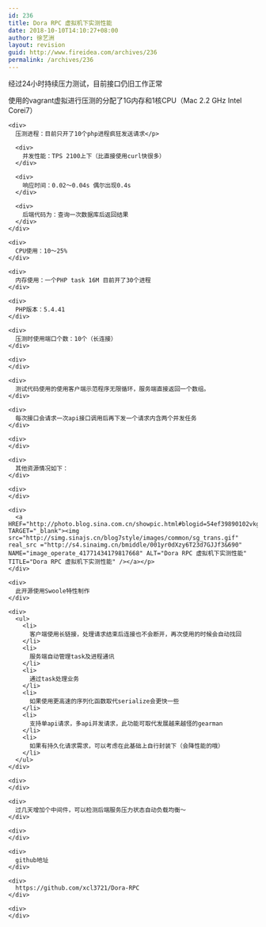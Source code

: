 ```yaml
---
id: 236
title: Dora RPC 虚拟机下实测性能
date: 2018-10-10T14:10:27+08:00
author: 徐艺洲
layout: revision
guid: http://www.fireidea.com/archives/236
permalink: /archives/236
---
```

<div id="sina_keyword_ad_area2" class="articalContent   newfont_family">
  经过24小时持续压力测试，目前接口仍旧工作正常</p> 
  
  <div>
  </div>
  
  <div>
    使用的vagrant虚拟进行压测的分配了1G内存和1核CPU（Mac 2.2 GHz Intel Corei7）
  </div>
  
  <div>
    <div>
    </div>
    
    <div>
      压测进程：目前只开了10个php进程疯狂发送请求</p> 
      
      <div>
        并发性能：TPS 2100上下（比直接使用curl快很多）
      </div>
      
      <div>
        响应时间：0.02～0.04s 偶尔出现0.4s
      </div>
      
      <div>
        后端代码为：查询一次数据库后返回结果
      </div>
    </div>
    
    <div>
      CPU使用：10～25%
    </div>
    
    <div>
      内存使用：一个PHP task 16M 目前开了30个进程
    </div>
    
    <div>
      PHP版本：5.4.41
    </div>
    
    <div>
      压测时使用端口个数：10个（长连接）
    </div>
    
    <div>
    </div>
    
    <div>
      测试代码使用的使用客户端示范程序无限循环，服务端直接返回一个数组。
    </div>
    
    <div>
      每次接口会请求一次api接口调用后再下发一个请求内含两个并发任务
    </div>
    
    <div>
    </div>
    
    <div>
      其他资源情况如下：
    </div>
    
    <div>
    </div>
    
    <div>
      <a HREF="http://photo.blog.sina.com.cn/showpic.html#blogid=54ef39890102vkgh&#038;url=http://album.sina.com.cn/pic/001yr0dXzy6T23d7GJJf3" TARGET="_blank"><img src="http://simg.sinajs.cn/blog7style/images/common/sg_trans.gif" real_src ="http://s4.sinaimg.cn/bmiddle/001yr0dXzy6T23d7GJJf3&690" NAME="image_operate_41771434179817668" ALT="Dora RPC 虚拟机下实测性能" TITLE="Dora RPC 虚拟机下实测性能" /></a></p>
    </div>
    
    <div>
      此开源使用Swoole特性制作
    </div>
    
    <div>
      <ul>
        <li>
          客户端使用长链接，处理请求结束后连接也不会断开，再次使用的时候会自动找回
        </li>
        <li>
          服务端自动管理task及进程通讯
        </li>
        <li>
          通过task处理业务
        </li>
        <li>
          如果使用更高速的序列化函数取代serialize会更快一些
        </li>
        <li>
          支持单api请求，多api并发请求，此功能可取代发展越来越怪的gearman
        </li>
        <li>
          如果有持久化请求需求，可以考虑在此基础上自行封装下（会降性能的哦）
        </li>
      </ul>
    </div>
    
    <div>
    </div>
    
    <div>
      过几天增加个中间件，可以检测后端服务压力状态自动负载均衡～
    </div>
    
    <div>
    </div>
    
    <div>
      github地址
    </div>
    
    <div>
      https://github.com/xcl3721/Dora-RPC
    </div>
    
    <div>
    </div>
  </div>